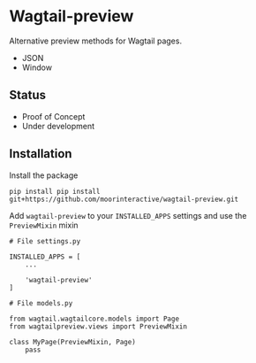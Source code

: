 # Wagtail-preview

Alternative preview methods for Wagtail pages.

* JSON
* Window

## Status

* Proof of Concept
* Under development

## Installation

Install the package

```
pip install pip install git+https://github.com/moorinteractive/wagtail-preview.git
```

Add `wagtail-preview` to your `INSTALLED_APPS` settings and use the `PreviewMixin` mixin

```
# File settings.py

INSTALLED_APPS = [
    ...

    'wagtail-preview'
]

# File models.py

from wagtail.wagtailcore.models import Page
from wagtailpreview.views import PreviewMixin

class MyPage(PreviewMixin, Page)
    pass

```
